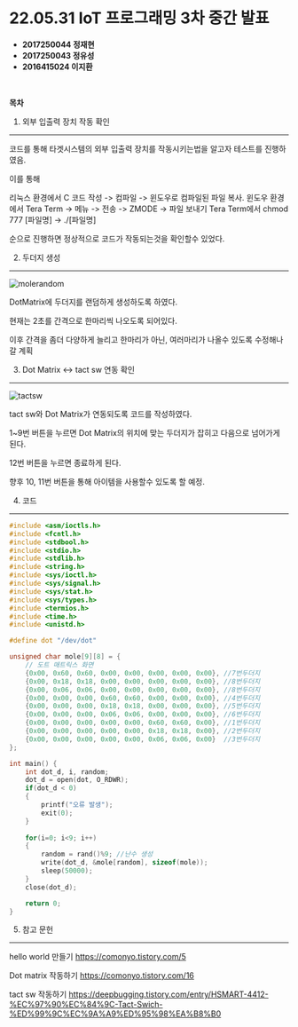 # **22.05.31 IoT 프로그래밍 3차 중간 발표**

*   **2017250044 정재현**
*   **2017250043 정유성**
*   **2016415024 이지환**

<br/>

**목차**

1. 외부 입출력 장치 작동 확인
----------------------------

코드를 통해 타겟시스템의 외부 입출력 장치를 작동시키는법을 알고자
테스트를 진행하였음.

이를 통해

리눅스 환경에서 C 코드 작성 -> 컴파일 -> 윈도우로 컴파일된 파일 복사.
윈도우 환경에서 Tera Term -> 메뉴 -> 전송 -> ZMODE -> 파일 보내기
Tera Term에서 chmod 777 [파일명] -> ./[파일명]

순으로 진행하면 정상적으로 코드가 작동되는것을 확인할수 있었다.


2. 두더지 생성
--------------

![molerandom](https://user-images.githubusercontent.com/42956142/171040131-35691f1e-3d91-4ef9-97e8-e59a82b54963.gif)

DotMatrix에 두더지를 랜덤하게 생성하도록 하였다.

현재는 2초를 간격으로 한마리씩 나오도록 되어있다.

이후 간격을 좀더 다양하게 늘리고
한마리가 아닌, 여러마리가 나올수 있도록 수정해나갈 계획


3. Dot Matrix <-> tact sw 연동 확인
-----------------------------------

![tactsw](https://user-images.githubusercontent.com/42956142/171039957-e1ea9ae1-1c56-48c6-8567-4dffea4b4a04.gif)

tact sw와 Dot Matrix가 연동되도록 코드를 작성하였다.

1~9번 버튼을 누르면 Dot Matrix의 위치에 맞는 두더지가 잡히고
다음으로 넘어가게 된다.

12번 버튼을 누르면 종료하게 된다.

향후 10, 11번 버튼을 통해 아이템을 사용할수 있도록 할 예정.

4. 코드
-------

```C
#include <asm/ioctls.h>
#include <fcntl.h>
#include <stdbool.h>
#include <stdio.h>
#include <stdlib.h>
#include <string.h>
#include <sys/ioctl.h>
#include <sys/signal.h>
#include <sys/stat.h>
#include <sys/types.h>
#include <termios.h>
#include <time.h>
#include <unistd.h>

#define dot "/dev/dot"

unsigned char mole[9][8] = {
    // 도트 매트릭스 화면
    {0x00, 0x60, 0x60, 0x00, 0x00, 0x00, 0x00, 0x00}, //7번두더지
    {0x00, 0x18, 0x18, 0x00, 0x00, 0x00, 0x00, 0x00}, //8번두더지
    {0x00, 0x06, 0x06, 0x00, 0x00, 0x00, 0x00, 0x00}, //8번두더지
    {0x00, 0x00, 0x00, 0x60, 0x60, 0x00, 0x00, 0x00}, //4번두더지
    {0x00, 0x00, 0x00, 0x18, 0x18, 0x00, 0x00, 0x00}, //5번두더지
    {0x00, 0x00, 0x00, 0x06, 0x06, 0x00, 0x00, 0x00}, //6번두더지
    {0x00, 0x00, 0x00, 0x00, 0x00, 0x60, 0x60, 0x00}, //1번두더지
    {0x00, 0x00, 0x00, 0x00, 0x00, 0x18, 0x18, 0x00}, //2번두더지
    {0x00, 0x00, 0x00, 0x00, 0x00, 0x06, 0x06, 0x00}  //3번두더지
};

int main() {
    int dot_d, i, random;
    dot_d = open(dot, O_RDWR);
    if(dot_d < 0)
    {
        printf("오류 발생");
        exit(0);
    }
    
    for(i=0; i<9; i++)
    {
        random = rand()%9; //난수 생성
        write(dot_d, &mole[random], sizeof(mole));
        sleep(50000);
    }
    close(dot_d);

    return 0;
}
```

5. 참고 문헌
------------

hello world 만들기
https://comonyo.tistory.com/5

Dot matrix 작동하기
https://comonyo.tistory.com/16

tact sw 작동하기
https://deepbugging.tistory.com/entry/HSMART-4412-%EC%97%90%EC%84%9C-Tact-Swich-%ED%99%9C%EC%9A%A9%ED%95%98%EA%B8%B0
